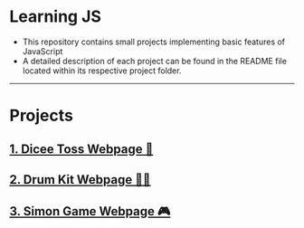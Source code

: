 # Learning JS
- This repository contains small projects implementing basic features of JavaScript
- A detailed description of each project can be found in the README file located within its respective project folder.

---

# Projects

## [1. Dicee Toss Webpage 🎲](./Dicee%20Toss)

## [2. Drum Kit Webpage 🥁🎶](./Drum%20Kit)

## [3. Simon Game Webpage 🎮](./Simon%20Game)

